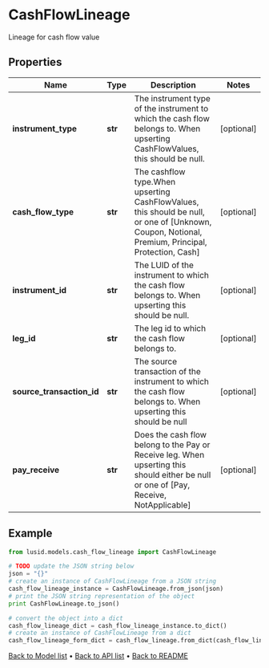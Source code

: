 # CashFlowLineage

Lineage for cash flow value

## Properties
Name | Type | Description | Notes
------------ | ------------- | ------------- | -------------
**instrument_type** | **str** | The instrument type of the instrument to which the cash flow belongs to. When upserting CashFlowValues, this  should be null. | [optional] 
**cash_flow_type** | **str** | The cashflow type.When upserting CashFlowValues, this should be null, or one of [Unknown, Coupon, Notional,  Premium, Principal, Protection, Cash] | [optional] 
**instrument_id** | **str** | The LUID of the instrument to which the cash flow belongs to. When upserting this should be null. | [optional] 
**leg_id** | **str** | The leg id to which the cash flow belongs to. | [optional] 
**source_transaction_id** | **str** | The source transaction of the instrument to which the cash flow belongs to. When upserting this should be null | [optional] 
**pay_receive** | **str** | Does the cash flow belong to the Pay or Receive leg. When upserting this should either be null or one of [Pay, Receive, NotApplicable] | [optional] 

## Example

```python
from lusid.models.cash_flow_lineage import CashFlowLineage

# TODO update the JSON string below
json = "{}"
# create an instance of CashFlowLineage from a JSON string
cash_flow_lineage_instance = CashFlowLineage.from_json(json)
# print the JSON string representation of the object
print CashFlowLineage.to_json()

# convert the object into a dict
cash_flow_lineage_dict = cash_flow_lineage_instance.to_dict()
# create an instance of CashFlowLineage from a dict
cash_flow_lineage_form_dict = cash_flow_lineage.from_dict(cash_flow_lineage_dict)
```
[Back to Model list](../README.md#documentation-for-models) &#8226; [Back to API list](../README.md#documentation-for-api-endpoints) &#8226; [Back to README](../README.md)


